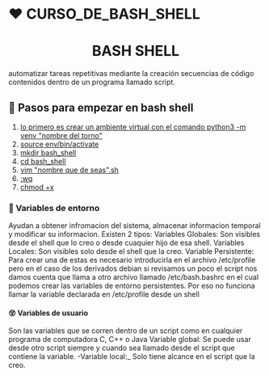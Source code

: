 # :heart: CURSO_DE_BASH_SHELL
 <h1 align="center"> BASH SHELL </h1>
  automatizar tareas repetitivas mediante la creación secuencias de código contenidos dentro de un programa llamado script.

## 🤤 Pasos para empezar en bash shell

1. [lo primero es crear un ambiente virtual con el comando 
 python3 -m venv "nombre del torno"](#id1)
2. [source env/bin/activate](#id2)
3. [mkdir bash_shell](#id3)
4. [cd bash_shell](#id4)
5. [vim "nombre que de seas".sh](#id5)
6.  [:wq](#id7)
7. [chmod +x](#id6)

### 🔨 Variables de entorno
Ayudan a obtener infromacion del sistema, almacenar informacion temporal y modificar su informacion. Existen 2 tipos:
Variables Globales: Son visibles desde el shell que lo creo o desde cuaquier hijo de esa shell.
Variables Locales: Son visibles solo desde el shell que la creo.
Variable Persistente: Para crear una de estas es necesario introducirla en el archivo /etc/profile pero en el caso de los derivados 
debian si revisamos un poco el script nos damos cuenta que llama a otro archivo llamado /etc/bash.bashrc en el cual podemos 
crear las variables de entorno persistentes.
Por eso no funciona llamar la variable declarada en /etc/profile desde un shell

#### 😵 Variables de usuario
Son las variables que se corren dentro de un script como en cualquier programa de computadora C, C++ o Java
Variable global: Se puede usar desde otro script siempre y cuando sea llamado desde el script que contiene la variable.
-Variable local:_ Solo tiene alcance en el script que la creo.

